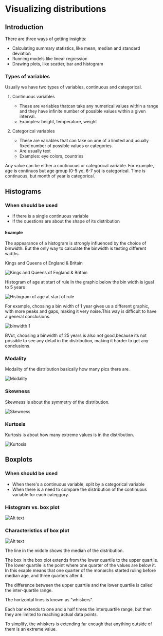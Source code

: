 # Visualizing distributions

## Introduction

There are three ways of getting insights:

- Calculating summary statistics, like mean, median and standard deviation
- Running models like linear regression
- Drawing plots, like scatter, bar and histogram

### Types of variables

Usually we have two types of variables, continuous and categorical.

1. Continuous variables
   - These are variables thatcan take any numerical values within a range and they have infinite number of possible values within a given interval.
   - Examples: height, temperature, weight
  
2. Categorical variables
    - These are variables that can take on one of a limited and usually fixed number of possible values or categories.
    - Are usually text
    - Examples: eye colors, countries


Any value can be either a continuous or categorical variable. For example, age is continuos but age group (0-5 yo, 6-7 yo) is categorical. Time is continuous, but month of year is categorical.

## Histograms

### When should be used

- If there is a single continuous variable
- If the questions are about the shape of its distribution

#### Example

The appearance of a histogram is strongly influenced by the choice of binwidth. But the only way to calculate the binwidth is testing different widths.

Kings and Queens of England & Britain

![Kings and Queens of England & Britain](image.png)

Histogram of age at start of rule
In the graphic below the bin width is igual to 5 years

![Histogram of age at start of rule](image-1.png)

For example, choosing a bin width of 1 year gives us a different graphic, with more peaks and gaps, making it very noise.This way is difficult to have a general conclusions.

![binwidth 1](image-2.png)

BVut, choosing a binwidth of 25 years is also not good,because its not possible to see any detail in the distribution, making it harder to get any conclusions.

### Modality

Modality of the distribution basically how many pics there are.

![Modality](image-3.png)

### Skewness

Skewness is about the symmetry of the distribution.

![Skewness](image-4.png)

### Kurtosis

Kurtosis is about how many extreme values is in the distribution.

![Kurtosis](image-5.png)

## Boxplots 

### When should be used

- When there's a continuous variable, split by a categorical variable
- When there is a need to compare the distribution of the continuous variable for each categgory.

### Histogram vs. box plot

![Alt text](image-6.png)

### Characteristics of box plot

![Alt text](image-7.png)

The line in the middle shows the median of the distribution. 

The box in the box plot extends from the lower quartile to the upper quartile. The lower quartile is the point where one quarter of the values are below it. In this exaple means that one quarter of the monarchs started ruling before median age, and three quarters after it. 

The difference between the upper quartile and the lower quartile is called the inter-quartile range.

The horizontal lines is known as "whiskers".

Each bar extends to one and a half times the interquartile range, but then they are limited to reaching actual data points.

To simplify, the whiskers is extending far enough that anything outside of them is an extreme value.
